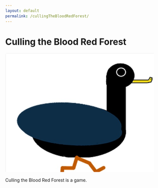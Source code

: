 ```yaml
---
layout: default
permalink: /cullingTheBloodRedForest/
---
```

# Culling the Blood Red Forest
![image](./images/cullingTheBloodRedForestSplash.jpg)

Culling the Blood Red Forest is a game.

